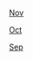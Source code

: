 [Nov](https://r3dbabyvamp.github.io/Paula-s-Website/Years/2022/Fall/Nov)

[Oct](https://r3dbabyvamp.github.io/Paula-s-Website/Years/2022/Fall/Oct)

[Sep](https://r3dbabyvamp.github.io/Paula-s-Website/Years/2022/Fall/Sep)

